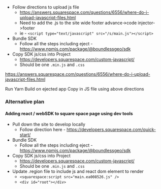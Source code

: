 * Follow directions to upload js file
  * https://answers.squarespace.com/questions/6556/where-do-i-upload-javascript-files.html
  * Need to add the .js to the site wide footer advance->code injector->footer 
  * ie - `<script type="text/javascript" src="/s/main.js"></script>`
* Bundle SDK
  * Follow all the steps including eject - https://www.npmjs.com/package/@boundlessgeo/sdk
* Copy SDK js/css into Project
  * https://developers.squarespace.com/custom-javascript/
  * Should be one `.min.js` and `.css`

https://answers.squarespace.com/questions/6556/where-do-i-upload-javascript-files.html

Run Yarn Build on ejected app
Copy in JS file using above directions




### Alternative plan
#### Adding react / webSDK to square space page using dev tools
* Pull down the site to develop locally
  * Follow direction here - https://developers.squarespace.com/quick-start/
* Bundle SDK
  * Follow all the steps including eject - https://www.npmjs.com/package/@boundlessgeo/sdk
* Copy SDK js/css into Project
  * https://developers.squarespace.com/custom-javascript/
  * Should be one `.min.js` and `.css`
* Update .region file to include js and react dom element to render
  * `<squarespace:script src="main.ea008526.js" />`
  * `<div id="root"></div>`


